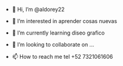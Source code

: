 - 👋 Hi, I’m @aldorey22
- 👀 I’m interested in aprender cosas nuevas
- 🌱 I’m currently learning  diseo grafico    
- 💞️ I’m looking to collaborate on ...
                                                                                                                                                                                                              
- 📫 How to reach me  tel +52 7321061606
<!---
aldorey22/aldorey22 is a ✨ special ✨ repository because its `README.md` (this file) appears on your GitHub profile.
You can click the Preview link to take a look at your changes.
--->
